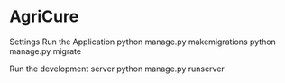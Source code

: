 # AgriCure

Settings
Run the Application
python manage.py makemigrations
python manage.py migrate

Run the development server
python manage.py runserver
